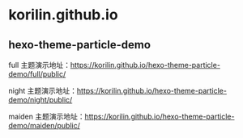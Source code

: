 # korilin.github.io

## hexo-theme-particle-demo

full 主题演示地址：https://korilin.github.io/hexo-theme-particle-demo/full/public/

night 主题演示地址：https://korilin.github.io/hexo-theme-particle-demo/night/public/

maiden 主题演示地址：https://korilin.github.io/hexo-theme-particle-demo/maiden/public/
